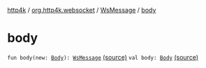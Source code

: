 [http4k](../../index.md) / [org.http4k.websocket](../index.md) / [WsMessage](index.md) / [body](./body.md)

# body

`fun body(new: `[`Body`](../../org.http4k.core/-body/index.md)`): `[`WsMessage`](index.md) [(source)](https://github.com/http4k/http4k/blob/master/http4k-core/src/main/kotlin/org/http4k/websocket/websocket.kt#L37)
`val body: `[`Body`](../../org.http4k.core/-body/index.md) [(source)](https://github.com/http4k/http4k/blob/master/http4k-core/src/main/kotlin/org/http4k/websocket/websocket.kt#L32)